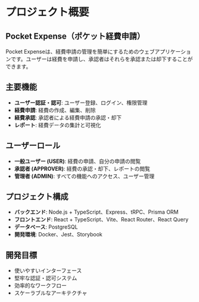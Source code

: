 # プロジェクト概要

## Pocket Expense（ポケット経費申請）

Pocket Expenseは、経費申請の管理を簡単にするためのウェブアプリケーションです。ユーザーは経費を申請し、承認者はそれらを承認または却下することができます。

## 主要機能

- **ユーザー認証・認可**: ユーザー登録、ログイン、権限管理
- **経費申請**: 経費の作成、編集、削除
- **経費承認**: 承認者による経費申請の承認・却下
- **レポート**: 経費データの集計と可視化

## ユーザーロール

- **一般ユーザー (USER)**: 経費の申請、自分の申請の閲覧
- **承認者 (APPROVER)**: 経費の承認・却下、レポートの閲覧
- **管理者 (ADMIN)**: すべての機能へのアクセス、ユーザー管理

## プロジェクト構成

- **バックエンド**: Node.js + TypeScript、Express、tRPC、Prisma ORM
- **フロントエンド**: React + TypeScript、Vite、React Router、React Query
- **データベース**: PostgreSQL
- **開発環境**: Docker、Jest、Storybook

## 開発目標

- 使いやすいインターフェース
- 堅牢な認証・認可システム
- 効率的なワークフロー
- スケーラブルなアーキテクチャ
